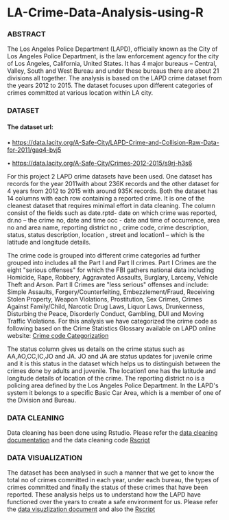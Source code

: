 # LA-Crime-Data-Analysis-using-R

### ABSTRACT
The Los Angeles Police Department (LAPD), officially known as the City of Los Angeles Police Department, is the law enforcement agency for the city of Los Angeles, California, United States. It has 4 major bureaus – Central, Valley, South and West Bureau and under these bureaus there are about 21 divisions all together. The analysis is based on the LAPD crime dataset from the years 2012 to 2015. The dataset focuses upon different categories of crimes committed at various location within LA city.

### DATASET 
#### The dataset url: 

•	https://data.lacity.org/A-Safe-City/LAPD-Crime-and-Collision-Raw-Data-for-2011/gaq4-bvj5

•	https://data.lacity.org/A-Safe-City/Crimes-2012-2015/s9rj-h3s6

For this project 2 LAPD crime datasets have been used. One dataset has records for the year 2011with about 236K records and the other dataset for 4 years from 2012 to 2015 with around 935K records. Both the dataset has 14 columns with each row containing a reported crime. It is one of the cleanest dataset that requires minimal effort in data cleaning. The column consist of the fields such as date.rptd- date on which crime was reported,  dr.no – the crime no, date and time occ -  date and time of occurrence, area no and area name, reporting district no , crime code, crime description, status, status description,  location , street 	and location1 – which is the latitude and longitude details.

The crime code is grouped into different crime categories ad further grouped into  includes all the Part I and Part II crimes. Part I Crimes are the eight "serious offenses" for which the FBI gathers national data including Homicide, Rape, Robbery, Aggravated Assaults, Burglary, Larceny, Vehicle Theft and Arson. Part II Crimes are "less serious" offenses and include: Simple Assaults, Forgery/Counterfeiting, Embezzlement/Fraud, Receiving Stolen Property, Weapon Violations, Prostitution, Sex Crimes, Crimes Against Family/Child, Narcotic Drug Laws, Liquor Laws, Drunkenness, Disturbing the Peace, Disorderly Conduct, Gambling, DUI and Moving Traffic Violations. For this analysis we have categorized the crime code as following based on the Crime Statistics Glossary available on LAPD online website: [Crime code Categorization](https://github.com/priyanka21sk/LA-Crime-Data-Analysis-using-Tableau/blob/master/Categorization%20of%20Crime%20code.pdf)

The status column gives us details on the crime status such as AA,AO,CC,IC,JO and JA. JO and JA are status updates for juvenile crime and it is this status in the dataset which helps us to distinguish between the crimes done by adults and juvenile. The location1 one has the latitude and longitude details of location of the crime. The reporting district no is a policing area defined by the Los Angeles Police Department.  In the LAPD's system it belongs to a specific Basic Car Area, which is a member of one of the Division and Bureau.

### DATA CLEANING

Data cleaning has been done using Rstudio. Please refer the [data cleaning documentation](https://github.com/priyanka21sk/LA-Crime-Data-Analysis-using-R/blob/master/Data_cleaning.pdf) and the data cleaning code [Rscript](https://github.com/priyanka21sk/LA-Crime-Data-Analysis-using-R/blob/master/Project_Rscript.R)

### DATA VISUALIZATION

The dataset has been analysed in such a manner that we get to know the total no of crimes committed in each year, under each bureau, the types of crimes committed and finally the status of these crimes that have been reported. These analysis helps us to understand how the LAPD have functioned over the years to create a safe environment for us. Please refer the [data visuzlization document](https://github.com/priyanka21sk/LA-Crime-Data-Analysis-using-R/blob/master/Visualizzation.pdf) and also the [Rscript](https://github.com/priyanka21sk/LA-Crime-Data-Analysis-using-R/blob/master/Project_Rscript.R)
